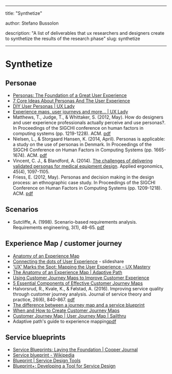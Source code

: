 
---

title: "Synthetize"

author: Stefano Bussolon

description: "A list of deliverables that ux researchers and designers create to synthetize the results of the research phase"
slug: synthetize

---

# Synthetize


## Personae

* [Personas: The Foundation of a Great User Experience](http://uxmag.com/articles/personas-the-foundation-of-a-great-user-experience)
* [7 Core Ideas About Personas And The User Experience](http://www.measuringusability.com/blog/personas-ux.php)
* [DIY User Personas | UX Lady](https://web.archive.org/web/20181002223154/http://www.ux-lady.com/diy-user-personas/)
* [Experience maps, user journeys and more… | UX Lady](https://web.archive.org/web/20181002223154/http://www.ux-lady.com/experience-maps-user-journey-and-more-exp-map-layout/)
* Matthews, T., Judge, T., & Whittaker, S. (2012, May). How do designers and user experience professionals actually perceive and use personas?. In Proceedings of the SIGCHI conference on human factors in computing systems (pp. 1219-1228). ACM. [pdf](http://citeseerx.ist.psu.edu/viewdoc/download?doi=10.1.1.713.806&rep=rep1&type=pdf)
* Nielsen, L., & Storgaard Hansen, K. (2014, April). Personas is applicable: a study on the use of personas in Denmark. In Proceedings of the SIGCHI Conference on Human Factors in Computing Systems (pp. 1665-1674). ACM. [pdf](https://pure.itu.dk/portal/files/74977691/06_01_2014_chi_2014_personas_are_applic_revised_final.pdf)
* Vincent, C. J., & Blandford, A. (2014). [The challenges of delivering validated personas for medical equipment design](https://www.sciencedirect.com/science/article/pii/S0003687014000192). Applied ergonomics, 45(4), 1097-1105.
* Friess, E. (2012, May). Personas and decision making in the design process: an ethnographic case study. In Proceedings of the SIGCHI Conference on Human Factors in Computing Systems (pp. 1209-1218). ACM. [pdf](https://www.researchgate.net/profile/Erin_Friess/publication/238042125_Personas_and_decision_making_in_the_design_process_An_ethnographic_case_study/links/56ffe95c08ae1408e15def2a.pdf)

## Scenarios

* Sutcliffe, A. (1998). Scenario-based requirements analysis. Requirements engineering, 3(1), 48-65. [pdf](http://ftp.informatik.rwth-aachen.de/ftp/pub/packages/CREWS/CREWS-98-07.pdf)


## Experience Map / customer journey

* [Anatomy of an Experience Map](http://www.uie.com/articles/experience_map/)
* [Connecting the dots of User Experience](https://www.slideshare.net/frogdesign/brugnoli-system-ux-1061731) - slideshare
* ['UX' Marks the Spot: Mapping the User Experience – UX Mastery](https://uxmastery.com/ux-marks-the-spot-mapping-the-user-experience/) 
* [The Anatomy of an Experience Map | Adaptive Path](https://adaptivepath.org/ideas/the-anatomy-of-an-experience-map/) 
* [Using Customer Journey Maps to Improve Customer Experience](http://blogs.hbr.org/2010/11/using-customer-journey-maps-to/)
* [5 Essential Components of Effective Customer Journey Maps](https://www.tandemseven.com/journey-mapping/5-essentials-for-customer-journey-maps/)
* Halvorsrud, R., Kvale, K., & Følstad, A. (2016). Improving service quality through customer journey analysis. Journal of service theory and practice, 26(6), 840-867. [pdf](https://brage.bibsys.no/xmlui/bitstream/handle/11250/2426253/Author%2Bversion%252C%2BJOSTP%2Barticle.pdf?sequence=1)
* [The difference between a journey map and a service blueprint](https://blog.practicalservicedesign.com/the-difference-between-a-journey-map-and-a-service-blueprint-31a6e24c4a6c)
* [When and How to Create Customer Journey Maps](https://www.nngroup.com/articles/customer-journey-mapping/)
* [Customer Journey Map | User Journey Map | Sailthru](https://www.sailthru.com/marketing-blog/written-customer-journey-mapping-need-to-know/)
* Adaptive path's guide to experience mapping[pdf](https://static1.squarespace.com/static/52d48d6de4b0c4f1c24aac54/t/563b79fce4b0e34fd098eba7/1446738428130/Adaptive_Paths_Guide_to_Experience_Mapping.pdf)



## Service blueprints

* [Service Blueprints: Laying the Foundation | Cooper Journal](http://www.cooper.com/journal/2014/08/service-blueprints-laying-the-foundation)
* [Service blueprint - Wikipedia](https://en.wikipedia.org/wiki/Service_blueprint)
* [Blueprint | Service Design Tools](http://www.servicedesigntools.org/tools/35)
* [Blueprint+: Developing a Tool for Service Design](http://www.slideshare.net/apolaine/blueprint-developing-a-tool-for-service-design)



